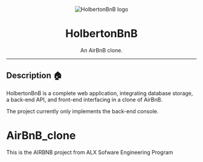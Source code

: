 <p align="center">
  <img src="https://s3.amazonaws.com/alx-intranet.hbtn.io/uploads/medias/2018/6/65f4a1dd9c51265f49d0.png?X-Amz-Algorithm=AWS4-HMAC-SHA256&X-Amz-Credential=AKIARDDGGGOUSBVO6H7D%2F20220829%2Fus-east-1%2Fs3%2Faws4_request&X-Amz-Date=20220829T120940Z&X-Amz-Expires=86400&X-Amz-SignedHeaders=host&X-Amz-Signature=948005d57cba3b95f38507eaf35f906097fdd520a9ccfe83a66d645ec601a8ff" alt="HolbertonBnB logo">
</p>

<h1 align="center">HolbertonBnB</h1>
<p align="center">An AirBnB clone.</p>

---

## Description :house:

HolbertonBnB is a complete web application, integrating database storage, 
a back-end API, and front-end interfacing in a clone of AirBnB.

The project currently only implements the back-end console.




# AirBnB_clone
This is the AIRBNB project from ALX Sofware Engineering Program
